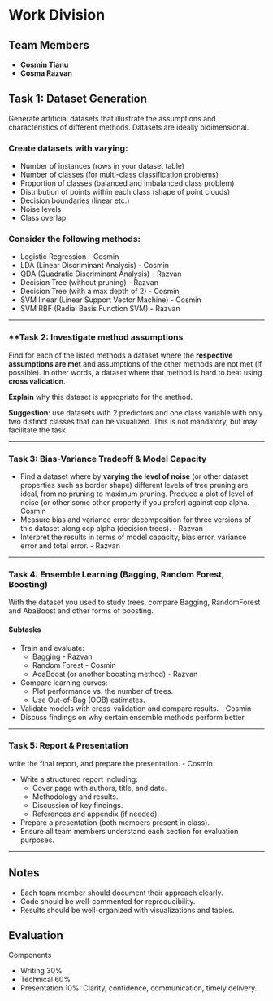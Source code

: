 # Work Division

## Team Members
- **Cosmin Tianu**  
- **Cosma Razvan**  

## **Task 1: Dataset Generation**  
Generate artificial datasets that illustrate the assumptions and characteristics
of different methods. Datasets are ideally bidimensional.  
### Create datasets with varying:  
  - Number of instances (rows in your dataset table)
  - Number of classes  (for multi-class classification problems)
  - Proportion of classes (balanced and imbalanced class problem)
  - Distribution of points within each class (shape of point clouds)  
  - Decision boundaries (linear etc.)  
  - Noise levels  
  - Class overlap  

### Consider the following methods:
  - Logistic Regression - Cosmin
  - LDA (Linear Discriminant Analysis) - Cosmin
  - QDA (Quadratic Discriminant Analysis) - Razvan
  - Decision Tree (without pruning) - Razvan
  - Decision Tree (with a max depth of 2) - Cosmin
  - SVM linear (Linear Support Vector Machine) - Cosmin
  - SVM RBF (Radial Basis Function SVM) - Razvan

---

### **Task 2: Investigate method assumptions  
Find for each of the listed methods a dataset where the **respective assumptions are met** and assumptions of the other methods are not met (if possible). In other words, a dataset where that method is hard to beat using **cross validation**.

**Explain** why this dataset is appropriate for the method.

**Suggestion**: use datasets with 2 predictors and one class variable with
only two distinct classes that can be visualized. This is not mandatory, but
may facilitate the task.

---

### **Task 3: Bias-Variance Tradeoff & Model Capacity**   
- Find a dataset where by **varying the level of noise** (or other dataset properties such as border shape) different levels of tree pruning are ideal, from no pruning to maximum pruning. Produce a plot of level of noise (or other some other property if you prefer) against ccp alpha. - Cosmin
- Measure bias and variance error decomposition for three versions of this dataset along ccp alpha (decision trees). - Razvan
- Interpret the results in terms of model capacity, bias error, variance error and total error. - Razvan

---

### **Task 4: Ensemble Learning (Bagging, Random Forest, Boosting)**  
With the dataset you used to study trees, compare Bagging, RandomForest
and AbaBoost and other forms of boosting.
#### **Subtasks**  
- Train and evaluate:  
  - Bagging  - Razvan
  - Random Forest - Cosmin
  - AdaBoost (or another boosting method) - Razvan
- Compare learning curves:  
  - Plot performance vs. the number of trees.  
  - Use Out-of-Bag (OOB) estimates.  
- Validate models with cross-validation and compare results. - Cosmin
- Discuss findings on why certain ensemble methods perform better.  

---

### **Task 5: Report & Presentation**  
 write the final report, and prepare the presentation. - Cosmin  
- Write a structured report including:  
  - Cover page with authors, title, and date.  
  - Methodology and results.  
  - Discussion of key findings.  
  - References and appendix (if needed).  
- Prepare a presentation (both members present in class).  
- Ensure all team members understand each section for evaluation purposes.  

---

## **Notes**  
- Each team member should document their approach clearly.  
- Code should be well-commented for reproducibility.  
- Results should be well-organized with visualizations and tables.  


## **Evaluation**
Components
- Writing 30%
- Technical 60%
- Presentation 10%: Clarity, confidence, communication, timely delivery.